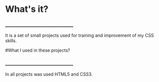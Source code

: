 # What's it?
### ____________________________
It is a set of small projects used for training and improvement of my CSS skills.

#What I used in these projects?
### ____________________________
In all projects was used HTML5 and CSS3.